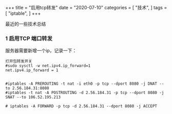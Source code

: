 +++
title = "启用tcp转发"
date = "2020-07-10"
categories = [
"技术",
]
tags = [
"iptable",
]
+++

最近的一些技术总结

### 1 启用TCP 端口转发

服务器需要新增一个ip，记录一下：
    
   
    打开包转发开关
    #sudo sysctl -w net.ipv4.ip_forward=1
    net.ipv4.ip_forward = 1
    
    
    #iptables -A PREROUTING -t nat -i eth0 -p tcp --dport 8080 -j DNAT --to 2.56.184.31:8080
    #iptables -t nat -A POSTROUTING -d 2.56.184.31 -p tcp --dport 8080 -j SNAT --to 106.52.195.213
    
    # iptables -A FORWARD -p tcp -d 2.56.184.31 --dport 8080 -j ACCEPT    
   
   
    
    
